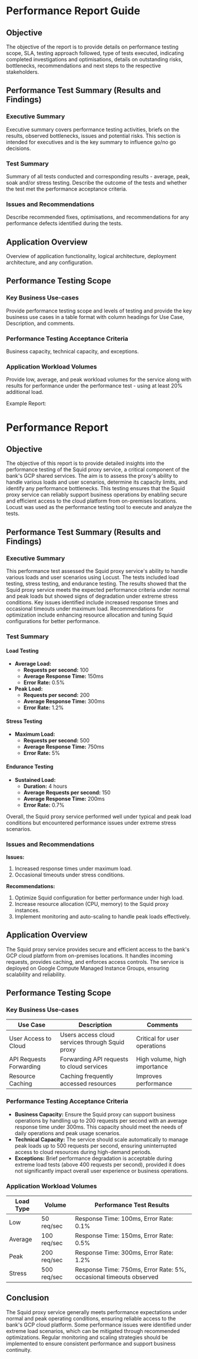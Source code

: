 # Performance Report Guide

## Objective 

The objective of the report is to provide details on performance testing scope, SLA, testing approach followed, type of tests executed, indicating completed investigations and optimisations, details on outstanding risks, bottlenecks, recommendations and next steps to the respective stakeholders. 

## Performance Test Summary (Results and Findings)

### Executive Summary 

Executive summary covers performance testing activities, briefs on the results, observed bottlenecks, issues and potential risks. This section is intended for executives and is the key summary to influence go/no go decisions. 


### Test Summary 

Summary of all tests conducted and corresponding results - average, peak, soak and/or stress testing. Describe the outcome of the tests and whether the test met the performance acceptance criteria. 


### Issues and Recommendations 

Describe recommended fixes, optimisations, and recommendations for any performance defects identified during the tests. 

## Application Overview 

Overview of application functionality, logical architecture, deployment architecture, and any configuration. 

## Performance Testing Scope

### Key Business Use-cases

Provide performance testing scope and levels of testing and provide the key business use cases in a table format with column headings for Use Case, Description, and comments. 

### Performance Testing Acceptance Criteria 

Business capacity, technical capacity, and exceptions. 


### Application Workload Volumes

Provide low, average, and peak workload volumes for the service along with results for performance under the performance test - using at least 20% additional load. 

Example Report: 

# Performance Report

## Objective

The objective of this report is to provide detailed insights into the performance testing of the Squid proxy service, a critical component of the bank's GCP shared services. The aim is to assess the proxy's ability to handle various loads and user scenarios, determine its capacity limits, and identify any performance bottlenecks. This testing ensures that the Squid proxy service can reliably support business operations by enabling secure and efficient access to the cloud platform from on-premises locations. Locust was used as the performance testing tool to execute and analyze the tests.

## Performance Test Summary (Results and Findings)

### Executive Summary

This performance test assessed the Squid proxy service's ability to handle various loads and user scenarios using Locust. The tests included load testing, stress testing, and endurance testing. The results showed that the Squid proxy service meets the expected performance criteria under normal and peak loads but showed signs of degradation under extreme stress conditions. Key issues identified include increased response times and occasional timeouts under maximum load. Recommendations for optimization include enhancing resource allocation and tuning Squid configurations for better performance.

### Test Summary

#### Load Testing
- **Average Load:** 
  - **Requests per second:** 100
  - **Average Response Time:** 150ms
  - **Error Rate:** 0.5%
- **Peak Load:** 
  - **Requests per second:** 200
  - **Average Response Time:** 300ms
  - **Error Rate:** 1.2%

#### Stress Testing
- **Maximum Load:**
  - **Requests per second:** 500
  - **Average Response Time:** 750ms
  - **Error Rate:** 5%

#### Endurance Testing
- **Sustained Load:**
  - **Duration:** 4 hours
  - **Average Requests per second:** 150
  - **Average Response Time:** 200ms
  - **Error Rate:** 0.7%

Overall, the Squid proxy service performed well under typical and peak load conditions but encountered performance issues under extreme stress scenarios.

### Issues and Recommendations

**Issues:**
1. Increased response times under maximum load.
2. Occasional timeouts under stress conditions.

**Recommendations:**
1. Optimize Squid configuration for better performance under high load.
2. Increase resource allocation (CPU, memory) to the Squid proxy instances.
3. Implement monitoring and auto-scaling to handle peak loads effectively.

## Application Overview

The Squid proxy service provides secure and efficient access to the bank's GCP cloud platform from on-premises locations. It handles incoming requests, provides caching, and enforces access controls. The service is deployed on Google Compute Managed Instance Groups, ensuring scalability and reliability.

## Performance Testing Scope

### Key Business Use-cases

| Use Case                   | Description                                                                 | Comments                     |
|----------------------------|-----------------------------------------------------------------------------|------------------------------|
| User Access to Cloud       | Users access cloud services through Squid proxy                             | Critical for user operations |
| API Requests Forwarding    | Forwarding API requests to cloud services                                   | High volume, high importance |
| Resource Caching           | Caching frequently accessed resources                                       | Improves performance         |

### Performance Testing Acceptance Criteria

- **Business Capacity:** Ensure the Squid proxy can support business operations by handling up to 200 requests per second with an average response time under 300ms. This capacity should meet the needs of daily operations and peak usage scenarios.
- **Technical Capacity:** The service should scale automatically to manage peak loads up to 500 requests per second, ensuring uninterrupted access to cloud resources during high-demand periods.
- **Exceptions:** Brief performance degradation is acceptable during extreme load tests (above 400 requests per second), provided it does not significantly impact overall user experience or business operations.

### Application Workload Volumes

| Load Type | Volume        | Performance Test Results                                             |
|-----------|---------------|-----------------------------------------------------------------------|
| Low       | 50 req/sec    | Response Time: 100ms, Error Rate: 0.1%                                |
| Average   | 100 req/sec   | Response Time: 150ms, Error Rate: 0.5%                                |
| Peak      | 200 req/sec   | Response Time: 300ms, Error Rate: 1.2%                                |
| Stress    | 500 req/sec   | Response Time: 750ms, Error Rate: 5%, occasional timeouts observed    |

## Conclusion

The Squid proxy service generally meets performance expectations under normal and peak operating conditions, ensuring reliable access to the bank's GCP cloud platform. Some performance issues were identified under extreme load scenarios, which can be mitigated through recommended optimizations. Regular monitoring and scaling strategies should be implemented to ensure consistent performance and support business continuity.

